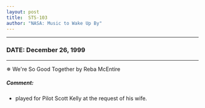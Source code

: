 ```yaml
---
layout: post
title:  STS-103
author: "NASA: Music to Wake Up By"
---
```


----
### DATE: December 26, 1999
----
✵ We're So Good Together by Reba McEntire

##### Comment:
* played for Pilot Scott Kelly at the request of his wife.
